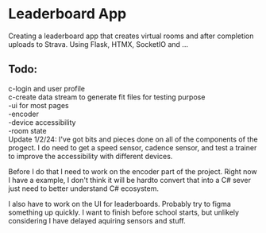 # Leaderboard App
Creating a leaderboard app that creates virtual rooms and after completion uploads to Strava.
Using Flask, HTMX, SocketIO and  ...

## Todo:
c-login and user profile  
c-create data stream to generate fit files for testing purpose   
-ui for most pages   
-encoder   
-device accessibility   
-room state   
Update 1/2/24:
I've got bits and pieces done on all of the components of the progect. I do need to get a speed sensor, cadence sensor, and test a trainer to improve the accessibility with different devices.   

Before I do that I need to work on the encoder part of the project. Right now I have a example, I don't think it will be hardto convert that into a C# sever just need to better understand C# ecosystem.   

I also have to work on the UI for leaderboards. Probably try to figma something up quickly. I want to finish before school starts, but unlikely considering I have delayed aquiring sensors and stuff.   
